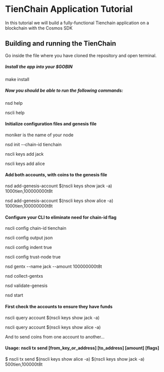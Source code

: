 # TienChain Application Tutorial

In this tutorial we will build a fully-functional Tienchain application on a blockchain with the Cosmos SDK



## Building and running the TienChain

Go inside the file where you have cloned the repository and open terminal.

##### Install the app into your $GOBIN
make install

##### Now you should be able to run the following commands:
nsd help

nscli help

#### Initialize configuration files and genesis file

moniker is the name of your node

nsd init <moniker> --chain-id tienchain

nscli keys add jack

nscli keys add alice

#### Add both accounts, with coins to the genesis file

nsd add-genesis-account $(nscli keys show jack -a) 1000tien,100000000t8t

nsd add-genesis-account $(nscli keys show alice -a) 1000tien,100000000t8t

#### Configure your CLI to eliminate need for chain-id flag

nscli config chain-id tienchain

nscli config output json

nscli config indent true

nscli config trust-node true

nsd gentx --name jack --amount 100000000t8t

nsd collect-gentxs

nsd validate-genesis

nsd start

#### First check the accounts to ensure they have funds

nscli query account $(nscli keys show jack -a)

nscli query account $(nscli keys show alice -a)

And to send coins from one account to another...

#### Usage: nscli tx send [from_key_or_address] [to_address] [amount] [flags]

$ nscli tx send $(nscli keys show alice -a) $(nscli keys show jack -a) 500tien,100000t8t
